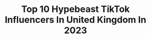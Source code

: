 ---
title: Top 10 Hypebeast TikTok Influencers In United Kingdom In 2023
description: >-
  Find top hypebeast TikTok influencers in United Kingdom in 2023. Most popular hashtags: #hypebeast #fyp #foryou #sneakers.
platform: TikTok
hits: 21
text_top: Analyze the best TikTok profiles on inBeat.
text_bottom: Our search engine aggregates 21 TikTok influencers like this in United Kingdom for you to connect with.
profiles:
  - username: "sandtrek"
    fullname: >-
      Sandtrek
    bio: >-
      Follow us on Instagram!
    location: "United Kingdom"
    followers: 4509
    engagement: 1108
    commentsToLikes: 0.058305
    id: ckamopew59z9f0i781gygfd4f
    verified: false
    hashtags: "#shoes, #kicks, #fyp, #foryoupage"
  - username: "snckicks1"
    fullname: >-
      snckicks
    bio: >-
      OLD ACCOUNT DO NOT USE GO AND FOLLOW @SNCKICKS @SNCKICKS
    location: "United Kingdom"
    followers: 6639
    engagement: 940
    commentsToLikes: 0.019454
    id: ck982tn7ihrg30j78wjvn3huo
    verified: false
    hashtags: "#offwhite, #sneakers, #hypebeast, #hypebeasts"
  - username: "kierancvlogs"
    fullname: >-
      Kieran Charlesworth
    bio: >-
      VLOGGER - KieranCVlogs on Youtube 👋🏻
    location: "United Kingdom"
    followers: 6063
    engagement: 927
    commentsToLikes: 0.025341
    id: ck8nhsrpv2hd90j781lv8h0nv
    verified: false
    hashtags: "#hypebeast, #2020, #grwm, #lifehacks"
  - username: "harrywalfordd"
    fullname: >-
      hwalford231
    bio: >-
      Can you follow so I can see what this creator fund is about 🤷🏽‍♂️
    location: "United Kingdom"
    followers: 4290
    engagement: 707
    commentsToLikes: 0.035899
    id: ckbffdyuaa3a80j23k8humtr6
    verified: false
    hashtags: "#foryou, #hypebeast, #fyp, #dog"
  - username: "aripetrou"
    fullname: >-
      Ari Petrou
    bio: >-
      LONDON 🇬🇧 20. Giveaway @ 100k
    location: "United Kingdom"
    followers: 29500
    engagement: 1130
    commentsToLikes: 0.014165
    id: ck8orefs6bvhn0j7895uwqhco
    verified: true
    hashtags: "#fashion, #tiktokfashion, #sneaker, #sneakers"
  - username: "vivianfranklondon"
    fullname: >-
      Vivian Frank
    bio: >-
      🇬🇧 LONDON 📩 business@vivianfrank.com
    location: "United Kingdom"
    followers: 9632
    engagement: 744
    commentsToLikes: 0.036055
    id: ck81qzsrila2r0j78k6ip1t0i
    verified: false
    hashtags: "#cars, #porsche, #sneakers, #hypebeast"
  - username: "shoyushaikh"
    fullname: >-
      Uzair
    bio: >-
      Bruh
    location: "United Kingdom"
    followers: 3028
    engagement: 1644
    commentsToLikes: 0.007748
    id: ck982tlyfhr520j7830t8q2wv
    verified: false
    hashtags: "#streetwear, #hypebeast, #sneakers, #fashion"
  - username: "albertksv77"
    fullname: >-
      😤
    bio: >-
      follow me on ig😚
    location: "United Kingdom"
    followers: 2385
    engagement: 658
    commentsToLikes: 0.017927
    id: ck982tnylhrmn0j78fnrqqtw0
    verified: false
    hashtags: "#jordan1, #fyp, #hypebeast, #sneakers"
  - username: "fitzy_raffles"
    fullname: >-
      Fitz
    bio: >-
      
    location: "United Kingdom"
    followers: 15000
    engagement: 1447
    commentsToLikes: 0.050130
    id: ckbf0ppd5mk8w0j23sqsdji32
    verified: false
    hashtags: "#hypebeast, #apple, #mcdonalds, #newseason"
  - username: "sendsmilepics"
    fullname: >-
      KB
    bio: >-
      If u know me I’m sorry.
    location: "United Kingdom"
    followers: 34300
    engagement: 1419
    commentsToLikes: 0.042307
    id: ck9a4scssvw660j78a01e28rn
    verified: false
    hashtags: "#fyp, #foryoupage, #skatetok, #foryou"
---